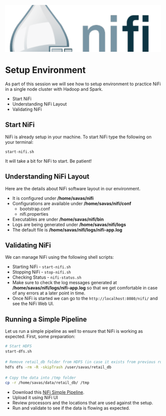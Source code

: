 ![nifi-logo](images/000_nifi_logo.png)

# Setup Environment

As part of this session we will see how to setup environment to practice NiFi in a single node cluster with Hadoop and Spark.

- Start NiFi
- Understanding NiFi Layout
- Validating NiFi

## Start NiFi

NiFi is already setup in your machine. To start NiFi type the following on your terminal:

```
start-nifi.sh
```

It will take a bit for NiFi to start. Be patient!

## Understanding NiFi Layout

Here are the details about NiFi software layout in our environment.

- It is configured under **/home/savas/nifi**
- Configurations are available under **/home/savas/nifi/conf**
  - bootstrap.conf
  - nifi.properties
- Executables are under **/home/savas/nifi/bin**
- Logs are being generated under **/home/savas/nifi/logs**
- The default file is **/home/savas/nifi/logs/nifi-app.log**

## Validating NiFi

We can manage NiFi using the following shell scripts:

- Starting NiFi - `start-nifi.sh`
- Stopping NiFi - `stop-nifi.sh`
- Checking Status - `nifi-status.sh`
- Make sure to check the log messages generated at **/home/savas/nifi/logs/nifi-app.log** so that we get comfortable in case of any errors at a later point in time.
- Once NiFi is started we can go to the `http://localhost:8080/nifi/` and see the NiFi Web UI.

## Running a Simple Pipeline

Let us run a simple pipeline as well to ensure that NiFi is working as expected. First, some preparation:

```bash
# Start HDFS
start-dfs.sh

# Remove retail_db folder from HDFS (in case it exists from previous runs)
hdfs dfs -rm -R -skipTrash /user/savas/retail_db

# Copy the data into /tmp folder
cp -r /home/savas/data/retail_db/ /tmp
```

- Download this [NiFi Simple Pipeline](xml/Simple_Pipeline_Demo.xml).
- Upload it using NiFi UI
- Review processors and the locations that are used against the setup.
- Run and validate to see if the data is flowing as expected.
